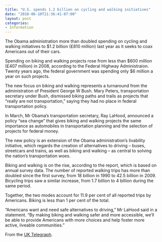 ```yaml
---
title: "U.S. spends 1.2 billion on cycling and walking initiatives"
date: "2010-06-10T21:36:41-07:00"
layout: post
categories:
- Information
---
```


The Obama administration more than doubled spending on cycling and walking initiatives to $1.2 billion (£810 million) last year as it seeks to coax Americans out of their cars.  
  
Spending on biking and walking projects rose from less than $600 million (£407 million) in 2008, according to the Federal Highway Administraion. Twenty years ago, the federal government was spending only $6 million a year on such projects.

The new focus on biking and walking represents a turnaround from the administration of President George W Bush. Mary Peters, transportation secretary under Bush, dismissed biking paths and trails as projects that “really are not transportation,” saying they had no place in federal transportation policy.

In March, Mr Obama’s transportation secretary, Ray LaHood, announced a policy “sea change” that gives biking and walking projects the same importance as automobiles in transportation planning and the selection of projects for federal money.

The new policy is an extension of the Obama administration’s livability initiative, which regards the creation of alternatives to driving – buses, streetcars and trains, as well as biking and walking – as central to solving the nation’s transportation woes.

Biking and walking is on the rise, according to the report, which is based on annual survey data. The number of reported walking trips has more than doubled since the first survey, from 18 billion in 1990 to 42.5 billion in 2009. Bicycling trips saw a similar increase, from 1.7 billion to 4 billion during the same period.

Together, the two modes account for 11.9 per cent of all reported trips by Americans. Biking is less than 1 per cent of the total.

“Americans want and need safe alternatives to driving,” Mr LaHood said in a statement. “By making biking and walking safer and more accessible, we’ll be able to provide Americans with more choices and help foster more active, liveable communities.”

From the [UK Telegraph](http://www.telegraph.co.uk/news/worldnews/northamerica/usa/7834334/Obama-administration-spends-1.2-billion-on-cycling-and-walking-initiatives.html).